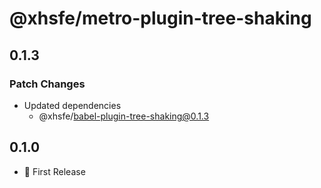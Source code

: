 # @xhsfe/metro-plugin-tree-shaking

## 0.1.3

### Patch Changes

- Updated dependencies
  - @xhsfe/babel-plugin-tree-shaking@0.1.3

## 0.1.0

- 🎉 First Release

